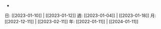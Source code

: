 - 

日: [[2023-01-10]] | [[2023-01-12]]
週: [[2023-01-04]] | [[2023-01-18]]
月: [[2022-12-11]] | [[2023-02-11]]
年: [[2022-01-11]] | [[2024-01-11]]